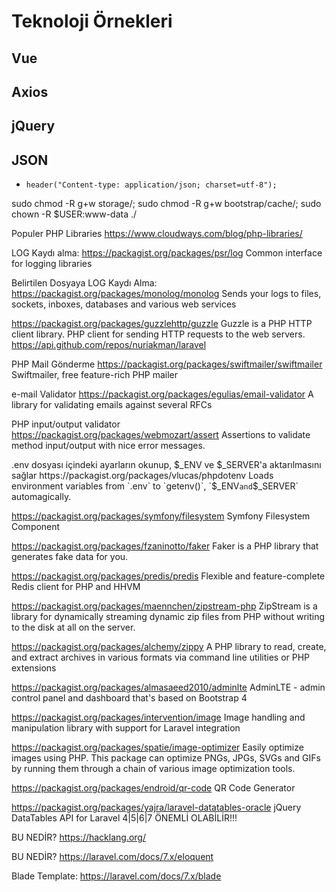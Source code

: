 # Teknoloji Örnekleri

## Vue


## Axios


## jQuery


## JSON
- `header("Content-type: application/json; charset=utf-8");`


sudo chmod -R g+w storage/; sudo chmod -R g+w bootstrap/cache/; sudo chown -R $USER:www-data ./



Populer PHP Libraries https://www.cloudways.com/blog/php-libraries/

LOG Kaydı alma:
https://packagist.org/packages/psr/log
Common interface for logging libraries


Belirtilen Dosyaya LOG Kaydı Alma:
https://packagist.org/packages/monolog/monolog
Sends your logs to files, sockets, inboxes, databases and various web services


https://packagist.org/packages/guzzlehttp/guzzle
Guzzle is a PHP HTTP client library. PHP client for sending HTTP requests to the web servers.
https://api.github.com/repos/nuriakman/laravel


PHP Mail Gönderme
https://packagist.org/packages/swiftmailer/swiftmailer
Swiftmailer, free feature-rich PHP mailer


e-mail Validator
https://packagist.org/packages/egulias/email-validator
A library for validating emails against several RFCs


PHP input/output validator
https://packagist.org/packages/webmozart/assert
Assertions to validate method input/output with nice error messages.


.env dosyası içindeki ayarların okunup, $_ENV ve $_SERVER'a aktarılmasını sağlar
https://packagist.org/packages/vlucas/phpdotenv
Loads environment variables from `.env` to `getenv()`, `$_ENV` and `$_SERVER` automagically.



https://packagist.org/packages/symfony/filesystem
Symfony Filesystem Component



https://packagist.org/packages/fzaninotto/faker
Faker is a PHP library that generates fake data for you.



https://packagist.org/packages/predis/predis
Flexible and feature-complete Redis client for PHP and HHVM


https://packagist.org/packages/maennchen/zipstream-php
ZipStream is a library for dynamically streaming dynamic zip files from PHP without writing to the disk at all on the server.


https://packagist.org/packages/alchemy/zippy
A PHP library to read, create, and extract archives in various formats via command line utilities or PHP extensions



https://packagist.org/packages/almasaeed2010/adminlte
AdminLTE - admin control panel and dashboard that's based on Bootstrap 4


https://packagist.org/packages/intervention/image
Image handling and manipulation library with support for Laravel integration


https://packagist.org/packages/spatie/image-optimizer
Easily optimize images using PHP. This package can optimize PNGs, JPGs, SVGs and GIFs by running them through a chain of various image optimization tools.


https://packagist.org/packages/endroid/qr-code
QR Code Generator 



https://packagist.org/packages/yajra/laravel-datatables-oracle
jQuery DataTables API for Laravel 4|5|6|7 ÖNEMLİ OLABİLİR!!!


BU NEDİR? https://hacklang.org/ 

BU NEDİR? https://laravel.com/docs/7.x/eloquent

Blade Template: https://laravel.com/docs/7.x/blade


